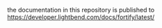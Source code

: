 the documentation in this repository is published to
https://developer.lightbend.com/docs/fortify/latest/
